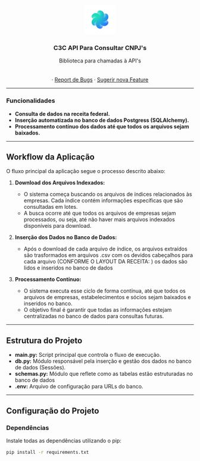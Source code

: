 <!-- Author: Victor Sales -->

<br />
<div align="center">
  <a href="https://github.com/c3csoftware">
    <img src="c3clogo.png" alt="Logo" width="80" height="80">
  </a>

<h3 align="center">C3C API Para Consultar CNPJ's</h3>

  <p align="center">
    Biblioteca para chamadas à API's
    <br />
    <br />
    <br />
    ·
    <a href="https://github.com/c3csoftware/C3C-CNPJInsights/issues/new?labels=bug&template=bug-report---.md">Report de Bugs</a>
    ·
    <a href="https://github.com/c3csoftware/C3C-CNPJInsights/issues/new?labels=enhancement&template=feature-request---.md">Sugerir nova Feature</a>
  </p>
</div>

---
### Funcionalidades

- **Consulta de dados na receita federal.**
- **Inserção automatizada no banco de dados Postgress (SQLAlchemy).**
- **Processamento contínuo dos dados até que todos os arquivos sejam baixados.**

---

## Workflow da Aplicação

O fluxo principal da aplicação segue o processo descrito abaixo:

1. **Download dos Arquivos Indexados:**
   - O sistema começa buscando os arquivos de índices relacionados às empresas. Cada índice contém informações específicas que são consultadas em lotes.
   - A busca ocorre até que todos os arquivos de empresas sejam processados, ou seja, até não haver mais arquivos indexados disponíveis para download.
   
2. **Inserção dos Dados no Banco de Dados:**
   - Após o download de cada arquivo de índice, os arquivos extraídos são trasformados em arquivos .csv com os devidos cabeçalhos para cada arquivo (CONFORME O LAYOUT DA RECEITA: <a href="https://www.gov.br/receitafederal/dados/cnpj-metadados.pdf"></a>) os dados são lidos e inseridos no banco de dados

3. **Processamento Contínuo:**
   - O sistema executa esse ciclo de forma contínua, até que todos os arquivos de empresas, estabelecimentos e sócios sejam baixados e inseridos no banco.
   - O objetivo final é garantir que todas as informações estejam centralizadas no banco de dados para consultas futuras.

---

## Estrutura do Projeto

- **main.py:** Script principal que controla o fluxo de execução.
- **db.py:** Módulo responsável pela inserção e gestão dos dados no banco de dados (Sessões).
- **schemas.py:** Módulo que reflete como as tabelas estão estruturadas no banco de dados
- **.env:** Arquivo de configuração para URLs do banco.

---

## Configuração do Projeto

### Dependências
  
Instale todas as dependências utilizando o pip:

```bash
pip install -r requirements.txt
